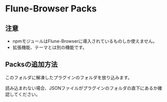 # Flune-Browser Packs

## 注意
- npmモジュールはFlune-Browserに導入されているものしか使えません。
- 拡張機能、テーマとは別の機能です。

## Packsの追加方法
このフォルダに解凍したプラグインのフォルダを放り込みます。

読み込まれない場合、JSONファイルがプラグインのフォルダの直下にあるか確認してください。